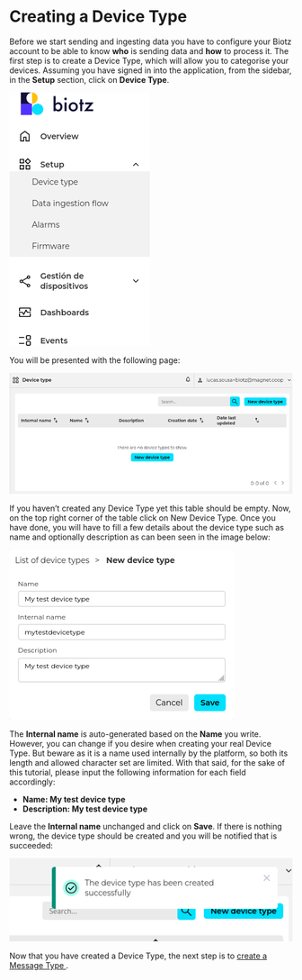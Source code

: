 # Creating a Device Type

Before we start sending and ingesting data you have to configure your Biotz account to be able to know **who** is sending data and **how** to process it. The first step is to create a Device Type, which will allow you to categorise your devices. Assuming you have signed in into the application, from the sidebar, in the **Setup** section, click on **Device Type**.  

![Device Type](/img/DeviceType.png)

You will be presented with the following page:

![New Device Type|10](/img/NewDeviceType.png)




If you haven’t created any Device Type yet this table should be empty. Now, on the top right corner of the table click on New Device Type. Once you have done, you will have to fill a few details about the device type such as name and optionally description as can been seen in the image below:
 

![Create new](/img/createNew.png)





The **Internal name** is auto-generated based on the **Name** you write. However, you can change if you desire when creating your real Device Type. But beware as it is a name used internally by the platform, so both its length and allowed character set are limited. With that said, for the sake of this tutorial, please input the following information for each field accordingly:




- **Name: My test device type**
- **Description: My test device type**



Leave the **Internal name** unchanged and click on **Save**. If there is nothing wrong, the device type should be created and you will be notified that is succeeded:


![Created](/img/Created.png)



Now that you have created a Device Type, the next step is to <a href="http://localhost:3000/docs/Tutorials/Step%202%20-%20Creating%20a%20Message%20Type/" target="_self">create a Message Type </a>.


